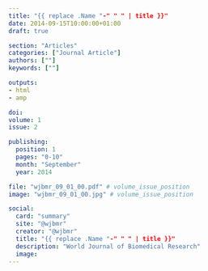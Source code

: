 ```yaml
---
title: "{{ replace .Name "-" " " | title }}"
date: 2014-09-15T10:00:00+01:00
draft: true

section: "Articles"
categories: ["Journal Article"]
authors: [""]
keywords: [""]

outputs: 
- html
- amp

doi:
volume: 1
issue: 2

publishing:
  position: 1
  pages: "0-10"
  month: "September"
  year: 2014

file: "wjbmr_09_01_00.pdf" # volume_issue_position
image: "wjbmr_09_01_00.jpg" # volume_issue_position

social:
  card: "summary"
  site: "@wjbmr"
  creator: "@wjbmr"
  title: "{{ replace .Name "-" " " | title }}"
  description: "World Journal of Biomedical Research"
  image:
---
```

